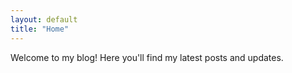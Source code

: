 ```yaml
---
layout: default
title: "Home"
---
```


Welcome to my blog! Here you'll find my latest posts and updates.
